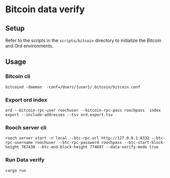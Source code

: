 # Bitcoin data verify

## Setup

Refer to the scripts in the `scripts/bitcoin` directory to initialize the Bitcoin and Ord environments.

## Usage

### Bitcoin cli
`bitcoind -daemon  -conf=/Users/{user}/.bitcoin/bitcoin.conf`

### Export ord index
`ord --bitcoin-rpc-user roochuser --bitcoin-rpc-pass roochpass  index export --include-addresses --tsv ord.export.tsv`

### Rooch server cli
`rooch server start -n local --btc-rpc-url http://127.0.0.1:8332 --btc-rpc-username roochuser --btc-rpc-password roochpass --btc-start-block-height 767430 --btc-end-block-height 774697 --data-verify-mode true`

### Run Data verify
`cargo run`